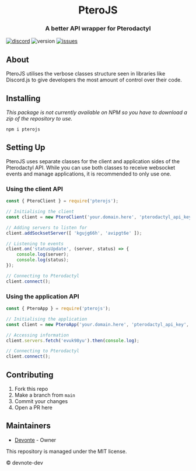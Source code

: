 <h1 align="center">PteroJS</h1>
<h3 align="center"><strong>A better API wrapper for Pterodactyl</strong></h3>

[![discord](https://img.shields.io/badge/discord-5865f2?style=for-the-badge&logo=discord&logoColor=white)](https://discord.gg/rmRw4W5XXz)
![version](https://img.shields.io/badge/version-1.0.0-3572A5?style=for-the-badge)
[![issues](https://img.shields.io/github/issues/devnote-dev/PteroJS.svg?style=for-the-badge)](https://github.com/devnote-dev/PteroJS/issues)

## About
PteroJS utilises the verbose classes structure seen in libraries like Discord.js to give developers the most amount of control over their code.

## Installing
*This package is not currently available on NPM so you have to download a zip of the repository to use.*
```
npm i pterojs
```

## Setting Up
PteroJS uses separate classes for the client and application sides of the Pterodactyl API. While you can use both classes to receive websocket events and manage applications, it is recommended to only use one.

### Using the client API
```js
const { PteroClient } = require('pterojs');

// Initialising the client
const client = new PteroClient('your.domain.here', 'pterodactyl_api_key', { ws: true });

// Adding servers to listen for
client.addSocksetServer([ 'kgujg66h', 'avipgt6e' ]);

// Listening to events
client.on('statusUpdate', (server, status) => {
    console.log(server);
    console.log(status);
});

// Connecting to Pterodactyl
client.connect();
```

### Using the application API
```js
const { PteroApp } = require('pterojs');

// Initialising the application
const client = new PteroApp('your.domain.here', 'pterodactyl_api_key', { startup:{ fetchServers: true }});

// Accessing information
client.servers.fetch('evuk98yu').then(console.log);

// Connecting to Pterodactyl
client.connect();
```

## Contributing
1. Fork this repo
2. Make a branch from `main`
3. Commit your changes
4. Open a PR here

## Maintainers
* [Devonte](https://github.com/devnote-dev) - Owner

This repository is managed under the MIT license.

© devnote-dev
